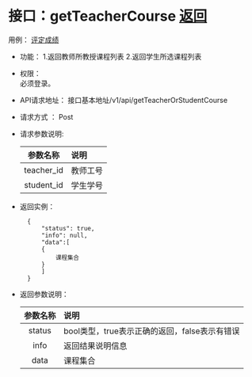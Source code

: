 <!-- markdownlint-disable MD033-->
<!-- 禁止MD033类型的警告 https://www.npmjs.com/package/markdownlint -->

# 接口：getTeacherCourse  [返回](../README.md)
用例： [评定成绩](../用例/评定成绩.md)

- 功能：
    1.返回教师所教授课程列表
    2.返回学生所选课程列表
    
- 权限：    
    必须登录。
    
- API请求地址： 
    接口基本地址/v1/api/getTeacherOrStudentCourse

- 请求方式 ：
    Post

- 请求参数说明:        

  |参数名称|说明|
  |:---------:|:--------------------------------------------------------|
  |teacher_id|教师工号|
  |student_id|学生学号|
    
- 返回实例：

        {         
            "status": true,
            "info": null,    
            "data":[
            {
                课程集合
            }
            ]
        }
 
- 返回参数说明：    
 
  |参数名称|说明|
  |:---------:|:--------------------------------------------------------|      
  |status|bool类型，true表示正确的返回，false表示有错误|
  |info|返回结果说明信息|
  |data|课程集合|